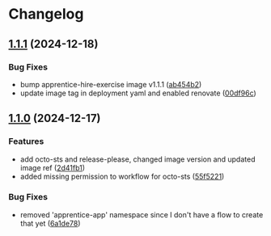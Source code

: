 # Changelog

## [1.1.1](https://github.com/easy-octo/apprentice-hire-exercise-manifests/compare/v1.1.0...v1.1.1) (2024-12-18)


### Bug Fixes

* bump apprentice-hire-exercise image v1.1.1 ([ab454b2](https://github.com/easy-octo/apprentice-hire-exercise-manifests/commit/ab454b24b69099c8a000a9b2ca68d58553d1fd9b))
* update image tag in deployment yaml and enabled renovate ([00df96c](https://github.com/easy-octo/apprentice-hire-exercise-manifests/commit/00df96ca70164ee01b83989c545595b974b67e37))

## [1.1.0](https://github.com/easy-octo/apprentice-hire-exercise-manifests/compare/v1.0.0...v1.1.0) (2024-12-17)


### Features

* add octo-sts and release-please, changed image version and updated image ref ([2d41fb1](https://github.com/easy-octo/apprentice-hire-exercise-manifests/commit/2d41fb1d7ec60765a54b008b6d152bfd21e1ceab))
* added missing permission to workflow for octo-sts ([55f5221](https://github.com/easy-octo/apprentice-hire-exercise-manifests/commit/55f522107621c7c947cec07d345415c162be61c0))


### Bug Fixes

* removed 'apprentice-app' namespace since I don't have a flow to create that yet ([6a1de78](https://github.com/easy-octo/apprentice-hire-exercise-manifests/commit/6a1de780bffab405b0e54a4c03c0406a4cd09bca))
